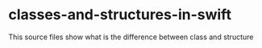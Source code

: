 # classes-and-structures-in-swift
This source files show what is the difference between class and structure
